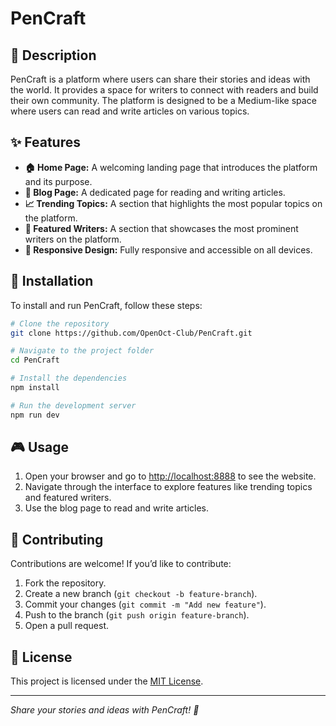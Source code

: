 # PenCraft

## 📝 Description
PenCraft is a platform where users can share their stories and ideas with the world. It provides a space for writers to connect with readers and build their own community. The platform is designed to be a Medium-like space where users can read and write articles on various topics.

## ✨ Features
- **🏠 Home Page:** A welcoming landing page that introduces the platform and its purpose.
- **📝 Blog Page:** A dedicated page for reading and writing articles.
- **📈 Trending Topics:** A section that highlights the most popular topics on the platform.
- **🌟 Featured Writers:** A section that showcases the most prominent writers on the platform.
- **📱 Responsive Design:** Fully responsive and accessible on all devices.

## 🚀 Installation
To install and run PenCraft, follow these steps:

```bash
# Clone the repository
git clone https://github.com/OpenOct-Club/PenCraft.git

# Navigate to the project folder
cd PenCraft

# Install the dependencies
npm install

# Run the development server
npm run dev
```

## 🎮 Usage
1. Open your browser and go to [http://localhost:8888](http://localhost:8888) to see the website.
2. Navigate through the interface to explore features like trending topics and featured writers.
3. Use the blog page to read and write articles.

## 🤝 Contributing
Contributions are welcome! If you’d like to contribute:
1. Fork the repository.
2. Create a new branch (`git checkout -b feature-branch`).
3. Commit your changes (`git commit -m "Add new feature"`).
4. Push to the branch (`git push origin feature-branch`).
5. Open a pull request.

## 📜 License
This project is licensed under the [MIT License](LICENSE).

---
_Share your stories and ideas with PenCraft! 📝_

